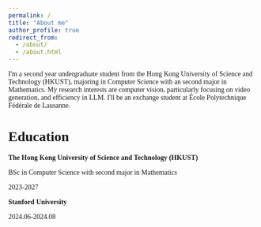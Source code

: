 ```yaml
---
permalink: /
title: "About me"
author_profile: true
redirect_from: 
  - /about/
  - /about.html
---
```


<font face="Times New Roman">

I'm a second year undergraduate student from the Hong Kong University of Science and Technology (HKUST), majoring in Computer Science with an second major in Mathematics. My research interests are computer vision, particularly focusing on video generation, and efficiency in LLM. I'll be an exchange student at École Polytechnique Fédérale de Lausanne.  

# Education
**The Hong Kong University of Science and Technology (HKUST)**

BSc in Computer Science with second major in Mathematics

2023-2027

**Stanford University**

2024.06-2024.08
